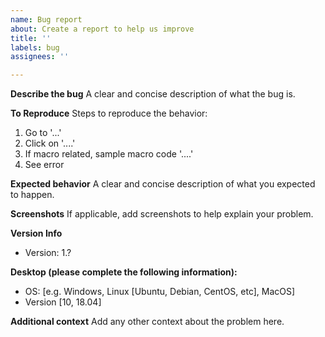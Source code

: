 ```yaml
---
name: Bug report
about: Create a report to help us improve
title: ''
labels: bug
assignees: ''

---
```


**Describe the bug**
A clear and concise description of what the bug is.

**To Reproduce**
Steps to reproduce the behavior:
1. Go to '...'
2. Click on '....'
3. If macro related, sample macro code '....'
4. See error

**Expected behavior**
A clear and concise description of what you expected to happen.

**Screenshots**
If applicable, add screenshots to help explain your problem.

**Version Info**
- Version: 1.?

**Desktop (please complete the following information):**
 - OS: [e.g. Windows, Linux [Ubuntu, Debian, CentOS, etc], MacOS]
 - Version [10, 18.04]

**Additional context**
Add any other context about the problem here.
